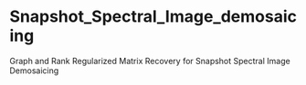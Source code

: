 # Snapshot_Spectral_Image_demosaicing
Graph and Rank Regularized Matrix Recovery for Snapshot Spectral Image Demosaicing
